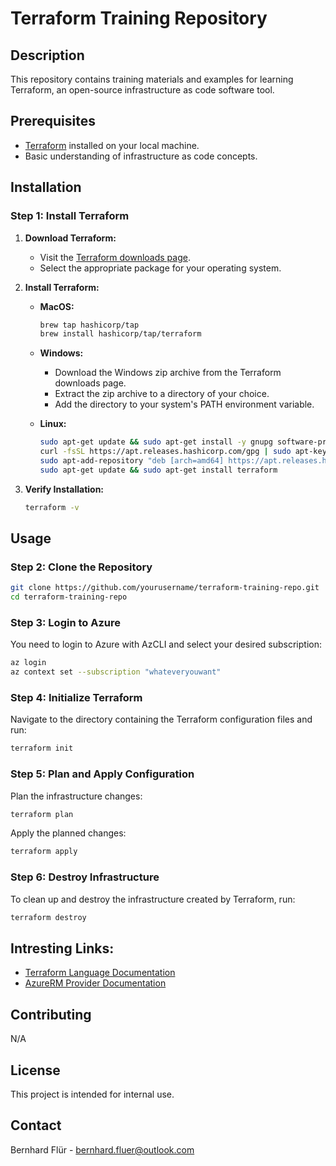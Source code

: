 # Terraform Training Repository

## Description
This repository contains training materials and examples for learning Terraform, an open-source infrastructure as code software tool.

## Prerequisites
- [Terraform](https://www.terraform.io/downloads.html) installed on your local machine.
- Basic understanding of infrastructure as code concepts.

## Installation

### Step 1: Install Terraform
1. **Download Terraform:**
    - Visit the [Terraform downloads page](https://www.terraform.io/downloads.html).
    - Select the appropriate package for your operating system.

2. **Install Terraform:**
    - **MacOS:**
        ```sh
        brew tap hashicorp/tap
        brew install hashicorp/tap/terraform
        ```

    - **Windows:**
        - Download the Windows zip archive from the Terraform downloads page.
        - Extract the zip archive to a directory of your choice.
        - Add the directory to your system's PATH environment variable.

    - **Linux:**
        ```sh
        sudo apt-get update && sudo apt-get install -y gnupg software-properties-common curl
        curl -fsSL https://apt.releases.hashicorp.com/gpg | sudo apt-key add -
        sudo apt-add-repository "deb [arch=amd64] https://apt.releases.hashicorp.com $(lsb_release -cs) main"
        sudo apt-get update && sudo apt-get install terraform
        ```

3. **Verify Installation:**
    ```sh
    terraform -v
    ```

## Usage

### Step 2: Clone the Repository
```sh
git clone https://github.com/yourusername/terraform-training-repo.git
cd terraform-training-repo
```

### Step 3: Login to Azure
You need to login to Azure with AzCLI and select your desired subscription:

```sh
az login
az context set --subscription "whateveryouwant"
```

### Step 4: Initialize Terraform
Navigate to the directory containing the Terraform configuration files and run:

```sh
terraform init
```

### Step 5: Plan and Apply Configuration
Plan the infrastructure changes:
```sh
terraform plan
```

Apply the planned changes:
```sh
terraform apply
```


### Step 6: Destroy Infrastructure
To clean up and destroy the infrastructure created by Terraform, run:
```sh
terraform destroy
```

## Intresting Links:

- [Terraform Language Documentation](https://developer.hashicorp.com/terraform/language)
- [AzureRM Provider Documentation](https://registry.terraform.io/providers/hashicorp/azurerm/latest/docs)

## Contributing
N/A

## License
This project is intended for internal use.

## Contact
Bernhard Flür - bernhard.fluer@outlook.com
